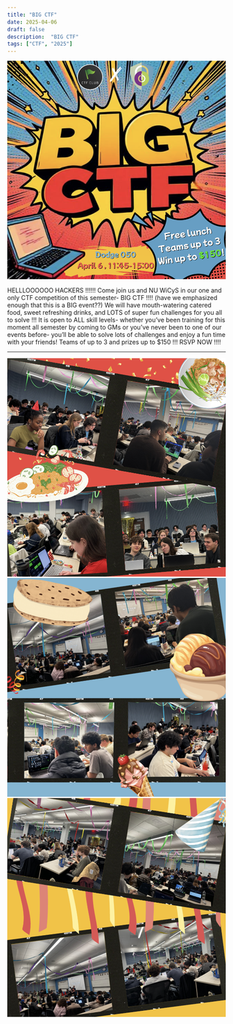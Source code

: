 ```yaml
---
title: "BIG CTF"
date: 2025-04-06
draft: false
description:  "BIG CTF"
tags: ["CTF", "2025"]
---
```


![featured](featured.png)

HELLLOOOOOO HACKERS !!!!!! Come join us and NU WiCyS in our one and only CTF competition of this semester- BIG CTF !!!! (have we emphasized enough that this is a BIG event??) We will have mouth-watering catered food, sweet refreshing drinks, and LOTS of super fun challenges for you all to solve !!! It is open to ALL skill levels- whether you’ve been training for this moment all semester by coming to GMs or you’ve never been to one of our events before- you’ll be able to solve lots of challenges and enjoy a fun time with your friends! Teams of up to 3 and prizes up to \$150 !!! RSVP NOW !!!!

---

![sp25_bigctf](bigctf1.png)
![sp25_bigctf](bigctf2.png)
![sp25_bigctf](bigctf3.png)